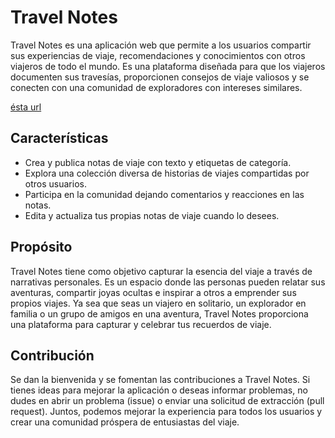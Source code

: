 # Travel Notes

Travel Notes es una aplicación web que permite a los usuarios compartir sus experiencias de viaje, recomendaciones y conocimientos con otros viajeros de todo el mundo. Es una plataforma diseñada para que los viajeros documenten sus travesías, proporcionen consejos de viaje valiosos y se conecten con una comunidad de exploradores con intereses similares.

[ésta url](https://s5.gifyu.com/images/SRNAb.md.gif)

## Características

- Crea y publica notas de viaje con texto y etiquetas de categoría.
- Explora una colección diversa de historias de viajes compartidas por otros usuarios.
- Participa en la comunidad dejando comentarios y reacciones en las notas.
- Edita y actualiza tus propias notas de viaje cuando lo desees.

## Propósito

Travel Notes tiene como objetivo capturar la esencia del viaje a través de narrativas personales. Es un espacio donde las personas pueden relatar sus aventuras, compartir joyas ocultas e inspirar a otros a emprender sus propios viajes. Ya sea que seas un viajero en solitario, un explorador en familia o un grupo de amigos en una aventura, Travel Notes proporciona una plataforma para capturar y celebrar tus recuerdos de viaje.

## Contribución

Se dan la bienvenida y se fomentan las contribuciones a Travel Notes. Si tienes ideas para mejorar la aplicación o deseas informar problemas, no dudes en abrir un problema (issue) o enviar una solicitud de extracción (pull request). Juntos, podemos mejorar la experiencia para todos los usuarios y crear una comunidad próspera de entusiastas del viaje.
